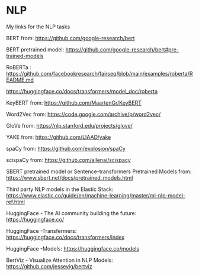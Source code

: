 # NLP
My links for the NLP tasks


BERT from: https://github.com/google-research/bert

BERT pretrained model: https://github.com/google-research/bert#pre-trained-models

RoBERTa : https://github.com/facebookresearch/fairseq/blob/main/examples/roberta/README.md

https://huggingface.co/docs/transformers/model_doc/roberta

KeyBERT from: https://github.com/MaartenGr/KeyBERT

Word2Vec from: https://code.google.com/archive/p/word2vec/

GloVe from: https://nlp.stanford.edu/projects/glove/

YAKE from: https://github.com/LIAAD/yake

spaCy from: https://github.com/explosion/spaCy

scispaCy from: https://github.com/allenai/scispacy

SBERT pretrained model or Sentence-transformers Pretrained Models from: https://www.sbert.net/docs/pretrained_models.html

Third party NLP models in the Elastic Stack: https://www.elastic.co/guide/en/machine-learning/master/ml-nlp-model-ref.html

HuggingFace - The AI community building the future: https://huggingface.co/

HuggingFace -Transfermers: https://huggingface.co/docs/transformers/index

HuggingFace -Models: https://huggingface.co/models

BertViz - Visualize Attention in NLP Models: https://github.com/jessevig/bertviz
